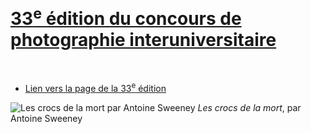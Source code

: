 # [33<sup>e</sup> édition du concours de photographie interuniversitaire](https://www.antoinesweeney.com)


<br />

- [Lien vers la page de la 33<sup>e</sup> édition](https://interuniversitaire.ca/concours-interuniversitaire-de-photographie-et-de-bande-dessinee-2018-2019/)

![*Les crocs de la mort* par Antoine Sweeney](https://interuniversitaire.ca/wp-content/uploads/2019/03/les_crocs_de_la_mort.jpg)
*Les crocs de la mort*, par Antoine Sweeney

